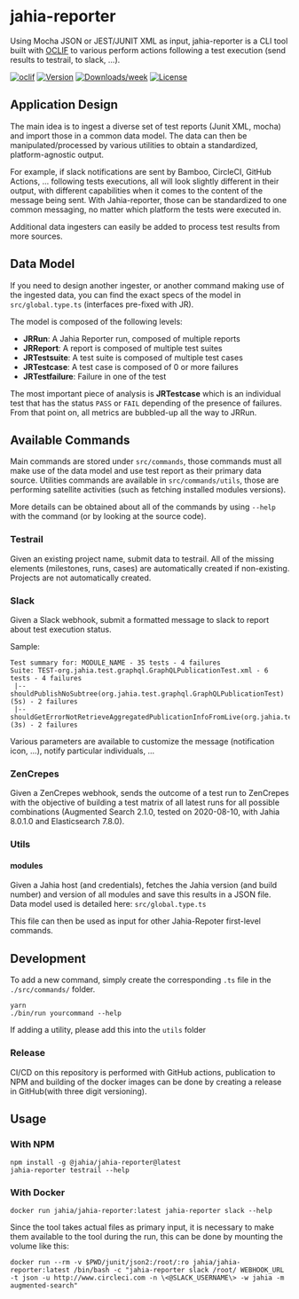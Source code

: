 # jahia-reporter

Using Mocha JSON or JEST/JUNIT XML as input, jahia-reporter is a CLI tool built with [OCLIF](https://oclif.io/) to various perform actions following a test execution (send results to testrail, to slack, ...).

[![oclif](https://img.shields.io/badge/cli-oclif-brightgreen.svg)](https://oclif.io)
[![Version](https://img.shields.io/npm/v/jahia-testrail-reporter.svg)](https://npmjs.org/package/jahia-testrail-reporter)
[![Downloads/week](https://img.shields.io/npm/dw/jahia-testrail-reporter.svg)](https://npmjs.org/package/jahia-testrail-reporter)
[![License](https://img.shields.io/npm/l/jahia-testrail-reporter.svg)](https://github.com/VladRadan/jahia-testrail-reporter/blob/master/package.json)

## Application Design

The main idea is to ingest a diverse set of test reports (Junit XML, mocha) and import those in a common data model. The data can then be manipulated/processed by various utilities to obtain a standardized, platform-agnostic output.

For example, if slack notifications are sent by Bamboo, CircleCI, GitHub Actions, ... following tests executions, all will look slightly different in their output, with different capabilities when it comes to the content of the message being sent. With Jahia-reporter, those can be standardized to one common messaging, no matter which platform the tests were executed in.

Additional data ingesters can easily be added to process test results from more sources.

## Data Model

If you need to design another ingester, or another command making use of the ingested data, you can find the exact specs of the model in `src/global.type.ts` (interfaces pre-fixed with JR).

The model is composed of the following levels:

* __JRRun__: A Jahia Reporter run, composed of multiple reports
* __JRReport__: A report is composed of multiple test suites
* __JRTestsuite__: A test suite is composed of multiple test cases
* __JRTestcase__: A test case is composed of 0 or more failures
* __JRTestfailure__: Failure in one of the test

The most important piece of analysis is __JRTestcase__ which is an individual test that has the status `PASS` or `FAIL` depending of the presence of failures. From that point on, all metrics are bubbled-up all the way to JRRun.

## Available Commands

Main commands are stored under `src/commands`, those commands must all make use of the data model and use test report as their primary data source. 
Utilities commands are available in `src/commands/utils`, those are performing satellite activities (such as fetching installed modules versions).

More details can be obtained about all of the commands by using `--help` with the command (or by looking at the source code).

### Testrail

Given an existing project name, submit data to testrail. All of the missing elements (milestones, runs, cases) are automatically created if non-existing. Projects are not automatically created.

### Slack

Given a Slack webhook, submit a formatted message to slack to report about test execution status.

Sample:
```
Test summary for: MODULE_NAME - 35 tests - 4 failures
Suite: TEST-org.jahia.test.graphql.GraphQLPublicationTest.xml - 6 tests - 4 failures
 |-- shouldPublishNoSubtree(org.jahia.test.graphql.GraphQLPublicationTest) (5s) - 2 failures 
 |-- shouldGetErrorNotRetrieveAggregatedPublicationInfoFromLive(org.jahia.test.graphql.GraphQLPublicationTest) (3s) - 2 failures 
```

Various parameters are available to customize the message (notification icon, ...), notify particular individuals, ...

### ZenCrepes

Given a ZenCrepes webhook, sends the outcome of a test run to ZenCrepes with the objective of building a test matrix of all latest runs for all possible combinations (Augmented Search 2.1.0, tested on 2020-08-10, with Jahia 8.0.1.0 and Elasticsearch 7.8.0).

### Utils

#### modules

Given a Jahia host (and credentials), fetches the Jahia version (and build number) and version of all modules and save this results in a JSON file. Data model used is detailed here: `src/global.type.ts`

This file can then be used as input for other Jahia-Repoter first-level commands.

## Development

To add a new command, simply create the corresponding `.ts` file in the `./src/commands/` folder.

```
yarn
./bin/run yourcommand --help
```

If adding a utility, please add this into the `utils` folder

### Release

CI/CD on this repository is performed with GitHub actions, publication to NPM and building of the docker images can be done by creating a release in GitHub(with three digit versioning).

## Usage

### With NPM

```
npm install -g @jahia/jahia-reporter@latest
jahia-reporter testrail --help
```

### With Docker

```
docker run jahia/jahia-reporter:latest jahia-reporter slack --help
```

Since the tool takes actual files as primary input, it is necessary to make them available to the tool during the run, this can be done by mounting the volume like this:

```
docker run --rm -v $PWD/junit/json2:/root/:ro jahia/jahia-reporter:latest /bin/bash -c "jahia-reporter slack /root/ WEBHOOK_URL -t json -u http://www.circleci.com -n \<@SLACK_USERNAME\> -w jahia -m augmented-search"
```

